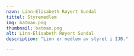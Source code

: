 ```yaml
---
navn: Linn-Elisabeth Røyert Sundal
tittel: Styremedlem
img: batman.png
thumbnail: batman.png
alt: Linn-Elisabeth Røyert Sundal
description: "Linn er medlem av styret i IJB."

---
```

